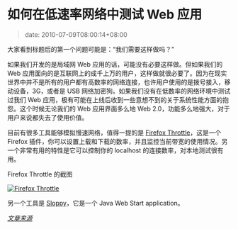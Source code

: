 # 如何在低速率网络中测试 Web 应用
>date: 2010-07-09T08:00:14+08:00


大家看到标题后的第一个问题可能是：“我们需要这样做吗？”


如果我们开发的是局域网 Web 应用的话，可能没有必要这样做。但如果我们的 Web 应用面向的是互联网上的成千上万的用户，这样做就很必要了。因为在现实世界中并不是所有的用户都有高数率的网络连接，也许用户使用的是拨号接入，移动设备，3G，或者是 USB 网络加密狗。如果我们没有在低数率的网络环境中测试过我们 Web 应用，极有可能在上线后收到一些意想不到的关于系统性能方面的抱怨。这个时候无论我们的 Web 应用界面多么地 Web 2.0，功能多么地强大，对于用户来说都失去了使用价值。


目前有很多工具能够模拟慢速网络，值得一提的是 [Firefox Throttle](https://addons.mozilla.org/en-US/firefox/addon/5917/)，这是一个 Firefox 插件，你可以设置上载和下载的数率，并且监控当前带宽的使用情况。另一个非常有用的特性是它可以控制你的 localhost 的连接数率，对本地测试很有用。


Firefox Throttle 的截图


[![](https://coolshell.cn/wp-content/uploads/2010/07/Firefox-Throttle-300x231.png "Firefox Throttle")](https://coolshell.cn/wp-content/uploads/2010/07/Firefox-Throttle.png)


另一个工具是 [Sloppy](http://www.dallaway.com/sloppy/)，它是一个 Java Web Start application。


*[文章来源](http://www.devcurry.com/2010/07/simulate-slow-internet-connections.html)*


